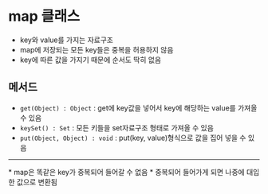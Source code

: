  map 클래스
=============
* key와 value를 가지는 자료구조
* map에 저장되는 모든 key들은 중복을 허용하지 않음
* key에 따른 값을 가지기 때문에 순서도 딱히 없음

메서드
-----------------
* <code>get(Object) : Object</code> : get에 key값을 넣어서 key에 해당하는 value를 가져올 수 있음
* <code>keySet() : Set</code> : 모든 키들을 set자료구조 형태로 가져올 수 있음
* <code>put(Object, Object) : void</code> : put(key, value)형식으로 값을 집어 넣을 수 있음
<hr></hr>
* map은 똑같은 key가 중복되어 들어갈 수 없음
* 중복되어 들어가게 되면 나중에 대입한 값으로 변환됨


